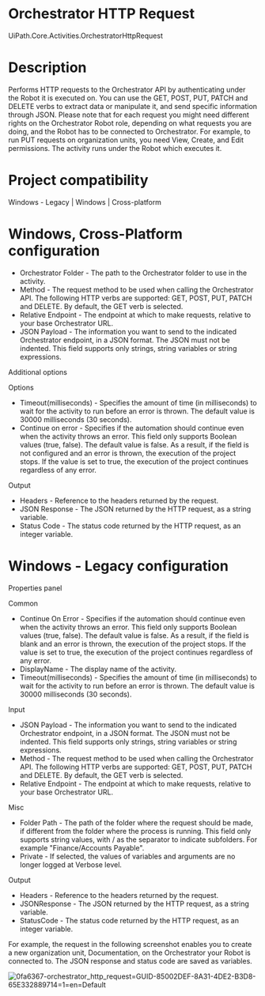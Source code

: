 ﻿# Orchestrator HTTP Request

UiPath.Core.Activities.OrchestratorHttpRequest

# Description

Performs HTTP requests to the Orchestrator API by authenticating under the Robot it is executed on. You can use the GET, POST, PUT, PATCH and DELETE verbs to extract data or manipulate it, and send specific information through JSON. Please note that for each request you might need different rights on the Orchestrator Robot role, depending on what requests you are doing, and the Robot has to be connected to Orchestrator. For example, to run PUT requests on organization units, you need View, Create, and Edit permissions. The activity runs under the Robot which executes it.

# Project compatibility

Windows - Legacy | Windows | Cross-platform

# Windows, Cross-Platform configuration

* Orchestrator Folder - The path to the Orchestrator folder to use in the activity.
* Method - The request method to be used when calling the Orchestrator API. The following HTTP verbs are supported: GET, POST, PUT, PATCH and DELETE. By default, the GET verb is selected.
* Relative Endpoint - The endpoint at which to make requests, relative to your base Orchestrator URL.
* JSON Payload - The information you want to send to the indicated Orchestrator endpoint, in a JSON format. The JSON must not be indented. This field supports only strings, string variables or string expressions.

Additional options

Options

* Timeout(milliseconds) - Specifies the amount of time (in milliseconds) to wait for the activity to run before an error is thrown. The default value is 30000 milliseconds (30 seconds).
* Continue on error - Specifies if the automation should continue even when the activity throws an error. This field only supports Boolean values (true, false). The default value is false. As a result, if the field is not configured and an error is thrown, the execution of the project stops. If the value is set to true, the execution of the project continues regardless of any error.

Output

* Headers - Reference to the headers returned by the request.
* JSON Response - The JSON returned by the HTTP request, as a string variable.
* Status Code - The status code returned by the HTTP request, as an integer variable.

# Windows - Legacy configuration

Properties panel

Common

* Continue On Error - Specifies if the automation should continue even when the activity throws an error. This field only supports Boolean values (true, false). The default value is false. As a result, if the field is blank and an error is thrown, the execution of the project stops. If the value is set to true, the execution of the project continues regardless of any error.
* DisplayName - The display name of the activity.
* Timeout(milliseconds) - Specifies the amount of time (in milliseconds) to wait for the activity to run before an error is thrown. The default value is 30000 milliseconds (30 seconds).

Input

* JSON Payload - The information you want to send to the indicated Orchestrator endpoint, in a JSON format. The JSON must not be indented. This field supports only strings, string variables or string expressions.
* Method - The request method to be used when calling the Orchestrator API. The following HTTP verbs are supported: GET, POST, PUT, PATCH and DELETE. By default, the GET verb is selected.
* Relative Endpoint - The endpoint at which to make requests, relative to your base Orchestrator URL.

Misc

* Folder Path - The path of the folder where the request should be made, if different from the folder where the process is running. This field only supports string values, with / as the separator to indicate subfolders. For example "Finance/Accounts Payable".
* Private - If selected, the values of variables and arguments are no longer logged at Verbose level.

Output

* Headers - Reference to the headers returned by the request.
* JSONResponse - The JSON returned by the HTTP request, as a string variable.
* StatusCode - The status code returned by the HTTP request, as an integer variable.

For example, the request in the following screenshot enables you to create a new organization unit, Documentation, on the Orchestrator your Robot is connected to. The JSON response and status code are saved as variables.

![0fa6367-orchestrator_http_request=GUID-85002DEF-8A31-4DE2-B3D8-65E332889714=1=en=Default](/images/0fa6367-orchestrator_http_request=GUID-85002DEF-8A31-4DE2-B3D8-65E332889714=1=en=Default.png)
